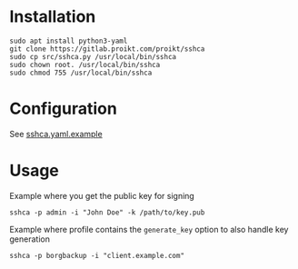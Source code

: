 # Installation

    sudo apt install python3-yaml
    git clone https://gitlab.proikt.com/proikt/sshca
    sudo cp src/sshca.py /usr/local/bin/sshca
    sudo chown root. /usr/local/bin/sshca
    sudo chmod 755 /usr/local/bin/sshca

# Configuration
See [sshca.yaml.example](src/sshca.yaml.example)

# Usage
Example where you get the public key for signing

    sshca -p admin -i "John Doe" -k /path/to/key.pub

Example where profile contains the `generate_key` option to also handle key generation

    sshca -p borgbackup -i "client.example.com"
